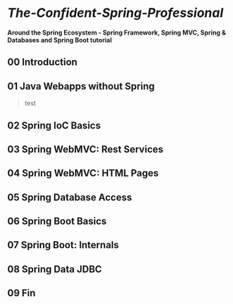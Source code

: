 # ***The-Confident-Spring-Professional***
  **Around the Spring Ecosystem - Spring Framework, Spring MVC, Spring & Databases and Spring Boot tutorial**
  
## 00 Introduction

## 01 Java Webapps without Spring
>test
## 02 Spring IoC Basics
## 03 Spring WebMVC: Rest Services
## 04 Spring WebMVC: HTML Pages
## 05 Spring Database Access
## 06 Spring Boot Basics
## 07 Spring Boot: Internals
## 08 Spring Data JDBC
## 09 Fin
  
  
  
  
